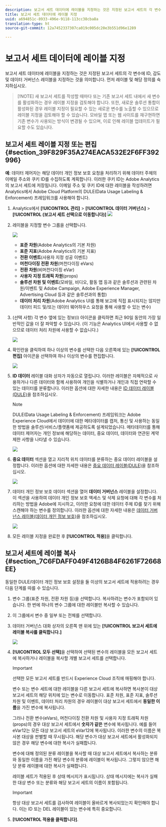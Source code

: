 ```yaml
---
description: 보고서 세트 데이터에 레이블을 지정하는 것은 지정된 보고서 세트의 각 변수에 ID, 감도 및 데이터 거버넌스 레이블을 지정하는 것을 의미합니다. 먼저 레이블 및 해당 정의를 숙지하십시오.
title: 보고서 세트 데이터에 레이블 지정
uuid: a694851c-8933-496e-9118-113cc38cba8a
translation-type: ht
source-git-commit: 12a7452337307ca019c005dc20e3b551d96e1289

---
```



# 보고서 세트 데이터에 레이블 지정

보고서 세트 데이터에 레이블을 지정하는 것은 지정된 보고서 세트의 각 변수에 ID, 감도 및 데이터 거버넌스 레이블을 지정하는 것을 의미합니다. 먼저 레이블 및 해당 정의를 숙지하십시오.

> [!NOTE] 새 보고서 세트를 작성할 때마다 또는 기존 보고서 세트 내에서 새 변수를 활성화하는 경우 레이블 지정을 검토해야 합니다. 또한, 새로운 솔루션 통합이 활성화된 경우 레이블 지정이 필요할 수 있는 새로운 변수를 노출할 수 있으므로 레이블 지정을 검토해야 할 수 있습니다. 모바일 앱 또는 웹 사이트를 재구현하면 기존 변수가 사용되는 방식이 변경될 수 있으며, 이로 인해 레이블 업데이트가 필요할 수도 있습니다.

## 보고서 세트 레이블 지정 또는 편집 {#section_39F829F35A274EACA532E2F6FF392996}

**예**: 데이터 제어자는 해당 데이터 개인 정보 보호 요청을 처리하기 위해 데이터 주체의 이메일 주소와 쿠키 ID를 수집하도록 계획합니다. 이러한 쿠키 ID는 Adobe Analytics의 보고서 세트에 저장됩니다. 이메일 주소 및 쿠키 ID에 대한 레이블을 작성하려면 Analytics에서 Adobe Cloud Platform의 DULE(Data Usage Labeling &amp; Enforcement) 프레임워크를 사용해야 합니다.

1. Analytics에서 **[!UICONTROL 관리]** &gt; **[!UICONTROL 데이터 거버넌스]** &gt; **[!UICONTROL (보고서 세트 선택으로 이동합니다)]** ![](assets/privacy_rs_settings.png)

1. 레이블을 지정할 변수 그룹을 선택합니다.

   ![](assets/variables.png)

   * **표준 차원**(Adobe Analytics의 기본 차원)
   * **표준 지표**(Adobe Analytics의 기본 지표)
   * **전환 이벤트**(사용자 지정 성공 이벤트)
   * **머천다이징 전환 차원**(머천다이징 eVars)
   * **전환 차원**(비머천다이징 eVar)
   * **사용자 지정 트래픽 차원**(props)
   * **솔루션 차원 및 이벤트**(모바일, 비디오, 활동 맵 등과 같은 솔루션과 관련된 차원/이벤트 및 Adobe Campaign, Adobe Experience Manager, Advertising Cloud 등과 같은 솔루션과의 통합)
   * **데이터 처리 차원**(Adobe Analytics UI를 통해 보고에 직접 표시되지는 않지만 데이터 피드 및/또는 데이터 웨어하우스 요청을 통해 사용할 수 있는 변수)

1. (선택 사항) 각 변수 옆에 있는 정보(i) 아이콘을 클릭하면 최근 90일 동안의 가장 일반적인 값을 더 잘 파악할 수 있습니다. (이 기능은 Analytics UI에서 사용할 수 없으므로 데이터 처리 차원에 사용할 수 없습니다.)

   ![](assets/info.png)

1. 확인란을 클릭하여 하나 이상의 변수를 선택한 다음 오른쪽에 있는 **[!UICONTROL 편집]** 아이콘을 선택하여 하나 이상의 변수를 편집합니다.

   ![](assets/edit.png)

1. **ID 데이터** 레이블 대화 상자가 자동으로 열립니다. 이러한 레이블은 자체적으로 사용하거나 다른 데이터와 함께 사용하여 개인을 식별하거나 개인과 직접 연락할 수 있는 데이터를 분류합니다. 이러한 옵션에 대한 자세한 내용은 [ID 데이터 레이블(DULE)](/help/admin/c-data-governance/gdpr-labels.md#identity-data-labels)을 참조하십시오.

   >[!NOTE]
   >
   >DULE(Data Usage Labeling &amp; Enforcement) 프레임워크는 Adobe Experience Cloud에서 데이터에 대한 메타데이터를 캡처, 통신 및 사용하는 동일한 방법을 솔루션/서비스/플랫폼에 제공하도록 설계되었습니다. 메타데이터를 통해 데이터 제어자는 개인 정보에 해당하는 데이터, 중요 데이터, 데이터와 연관된 계약 제한 사항을 나타낼 수 있습니다.

   ![](assets/identity_labels.png)

1. **중요 데이터** 섹션을 열고 지리적 위치 데이터를 분류하는 중요 데이터 레이블을 설정합니다. 이러한 옵션에 대한 자세한 내용은 [중요 데이터 레이블(DULE)](/help/admin/c-data-governance/gdpr-labels.md#sensitive-data-labels)을 참조하십시오.

   ![](assets/sensitive_data.png)

1. 데이터 개인 정보 보호 데이터 섹션을 열어 **데이터 거버넌스** 레이블을 설정합니다. 이 섹션을 사용하여 데이터 개인 정보 보호 액세스 및 삭제 요청에 대해 각 변수를 처리하는 방법을 Adobe에 지시하고, 이러한 요청에 대한 데이터 주체 ID를 찾기 위해 스캔해야 하는 변수를 정의합니다. 이러한 옵션에 대한 자세한 내용은 [데이터 거버넌스 레이블(데이터 개인 정보 보호)](/help/admin/c-data-governance/gdpr-labels.md#data-governance-labels)을 참조하십시오.

   ![](assets/privacy_labels.png)

1. 모든 레이블 지정을 완료한 후 **[!UICONTROL 적용]**&#x200B;을 클릭합니다.

## 보고서 세트에 레이블 복사{#section_7C6FDAFF049F4126B84F6261F72668EE} 

동일한 DULE/데이터 개인 정보 보호 설정을 둘 이상의 보고서 세트에 적용하려는 경우 다음 단계를 따를 수 있습니다.

1. 변수 그룹(표준 차원, 전환 차원 등)을 선택합니다. 복사하려는 변수가 포함되어 있습니다. 한 번에 하나의 변수 그룹에 대한 레이블만 복사할 수 있습니다.
1. 이 그룹에서 변수 중 일부 또는 전체를 선택합니다.
1. 데이터 거버넌스 대화 상자의 오른쪽 맨 위에 있는 **[!UICONTROL 보고서 세트에 레이블 복사를 클릭합니다.]**

   ![](assets/apply_as_template.png)

1. **[!UICONTROL 모두 선택]**&#x200B;을 선택하여 선택된 변수의 레이블을 모든 보고서 세트에 복사하거나 레이블을 복사할 개별 보고서 세트를 선택합니다.

   >[!IMPORTANT]
   >
   >선택한 모든 보고서 세트를 반드시 Experience Cloud 조직에 매핑해야 합니다.

   변수 또는 변수 세트에 대한 레이블을 다른 보고서 세트에 복사하면 복사본이 대상 보고서 세트의 해당 위치에 있는 변수로 이동합니다. 표준 차원, 표준 지표, 솔루션 차원 및 이벤트, 데이터 처리 차원의 경우 레이블이 대상 보고서 세트에서 **동일한 이름**&#x200B;을 가진 변수에 복사됩니다.

   그러나 전환 변수(eVars), 머천다이징 전환 차원 및 사용자 지정 트래픽 차원(props)의 경우 대상 보고서 세트에서 **숫자가 같은** 변수에 복사됩니다. 예를 들어 eVar12는 모든 대상 보고서 세트의 eVar12에 복사됩니다. 이러한 변수의 이름은 복사본 대상을 판별할 때 무시됩니다. 해당 변수가 대상 보고서 세트에서 활성화되지 않은 경우 해당 변수에 대한 복사가 실패합니다.

   변수에 대해 정의된 분류 레이블을 복사할 때 대상 보고서 세트에서 복사하는 분류와 동일한 이름을 가진 해당 변수의 분류에 레이블이 복사됩니다. 그렇지 않으면 해당 분류 레이블에 대한 복사가 실패합니다.

   레이블 세트가 적용된 후 상태 메시지가 표시됩니다. 상태 메시지에는 복사가 실패한 대상 변수 또는 분류와 해당 보고서 세트의 이름이 포함됩니다.

   >[!IMPORTANT]
   >
   >항상 대상 보고서 세트를 검사하여 레이블이 올바르게 복사되었는지 확인해야 합니다. 이는 ID 또는 DEL 레이블이 있는 변수에 특히 중요합니다.

1. **[!UICONTROL 적용을 클릭합니다]**.

